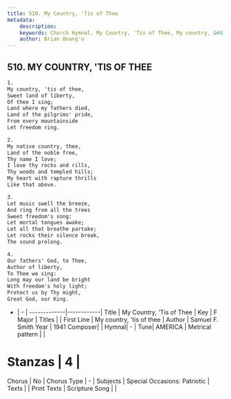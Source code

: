 ```yaml
---
title: 510. My Country, 'Tis of Thee
metadata:
    description: 
    keywords: Church Hymnal, My Country, 'Tis of Thee, My country, &#039;tis of thee , 
    author: Brian Onang'o
---
```



## 510. MY COUNTRY, 'TIS OF THEE

```txt
1.
My country, 'tis of thee, 
Sweet land of liberty, 
Of thee I sing; 
Land where my fathers died, 
Land of the pilgrims' pride, 
From every mountainside 
Let freedom ring. 

2.
My native country, thee, 
Land of the noble free, 
Thy name I love; 
I love thy rocks and rills, 
Thy woods and templed hills; 
My heart with rapture thrills 
Like that above. 

3.
Let music swell the breeze, 
And ring from all the trees 
Sweet freedom's song: 
Let mortal tongues awake; 
Let all that breathe partake; 
Let rocks their silence break, 
The sound prolong. 

4.
Our fathers' God, to Thee, 
Author of liberty, 
To Thee we sing: 
Long may our land be bright 
With freedom's holy light; 
Protect us by Thy might, 
Great God, our King.
```

- |   -  |
-------------|------------|
Title | My Country, 'Tis of Thee |
Key | F Major |
Titles |  |
First Line | My country, &#039;tis of thee  |
Author | Samuel F. Smith
Year | 1941
Composer|  |
Hymnal|  - |
Tune| AMERICA |
Metrical pattern | |
# Stanzas | 4 |
Chorus | No |
Chorus Type | - |
Subjects | Special Occasions: Patriotic |
Texts |  |
Print Texts | 
Scripture Song |  |
  
